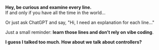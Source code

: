 **Hey, be curious and examine every line.**<br>
If and only if you have all the time in the world...

Or just ask ChatGPT and say, "Hi, I need an explanation for each line..."

Just a small reminder: **learn those lines and don’t rely on vibe coding**.

**I guess I talked too much. How about we talk about controllers?**